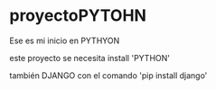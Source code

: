 # proyectoPYTOHN

Ese es mi inicio en PYTHYON 

este proyecto  se necesita install 'PYTHON'

también DJANGO con el comando 'pip install django'


